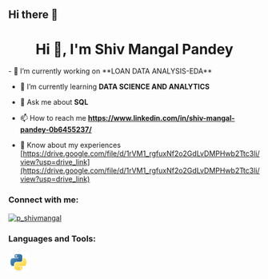 ## Hi there 👋

<h1 align="center">Hi 👋, I'm Shiv Mangal Pandey</h1>
- 🔭 I’m currently working on **LOAN DATA ANALYSIS-EDA**

- 🌱 I’m currently learning **DATA SCIENCE AND ANALYTICS**

- 💬 Ask me about **SQL**

- 📫 How to reach me **https://www.linkedin.com/in/shiv-mangal-pandey-0b6455237/**

- 📄 Know about my experiences [https://drive.google.com/file/d/1rVM1_rgfuxNf2o2GdLvDMPHwb2Ttc3li/view?usp=drive_link](https://drive.google.com/file/d/1rVM1_rgfuxNf2o2GdLvDMPHwb2Ttc3li/view?usp=drive_link)

<h3 align="left">Connect with me:</h3>
<p align="left">
<a href="https://instagram.com/p_shivmangal" target="blank"><img align="center" src="https://raw.githubusercontent.com/rahuldkjain/github-profile-readme-generator/master/src/images/icons/Social/instagram.svg" alt="p_shivmangal" height="30" width="40" /></a>
</p>

<h3 align="left">Languages and Tools:</h3>
<p align="left"> <a href="https://www.python.org" target="_blank" rel="noreferrer"> <img src="https://raw.githubusercontent.com/devicons/devicon/master/icons/python/python-original.svg" alt="python" width="40" height="40"/> </a> </p>
